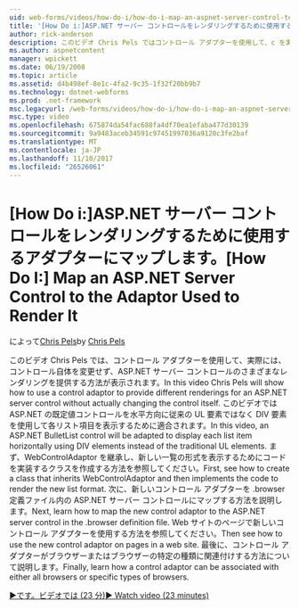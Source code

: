 ```yaml
---
uid: web-forms/videos/how-do-i/how-do-i-map-an-aspnet-server-control-to-the-adaptor-used-to-render-it
title: '[How Do i:]ASP.NET サーバー コントロールをレンダリングするために使用するアダプターにマップ |Microsoft ドキュメント'
author: rick-anderson
description: このビデオ Chris Pels ではコントロール アダプターを使用して、c を実際に変更することがなく ASP.NET サーバー コントロールのさまざまなレンダリングを提供する方法を表示しています.
ms.author: aspnetcontent
manager: wpickett
ms.date: 06/19/2008
ms.topic: article
ms.assetid: d4b498ef-8e1c-4fa2-9c35-1f32f20bb9b7
ms.technology: dotnet-webforms
ms.prod: .net-framework
msc.legacyurl: /web-forms/videos/how-do-i/how-do-i-map-an-aspnet-server-control-to-the-adaptor-used-to-render-it
msc.type: video
ms.openlocfilehash: 675874da54fac688fa4df70ea1efaba477d30139
ms.sourcegitcommit: 9a9483aceb34591c97451997036a9120c3fe2baf
ms.translationtype: MT
ms.contentlocale: ja-JP
ms.lasthandoff: 11/10/2017
ms.locfileid: "26526061"
---
```

<a name="how-do-i-map-an-aspnet-server-control-to-the-adaptor-used-to-render-it"></a><span data-ttu-id="375ae-103">[How Do i:]ASP.NET サーバー コントロールをレンダリングするために使用するアダプターにマップします。</span><span class="sxs-lookup"><span data-stu-id="375ae-103">[How Do I:] Map an ASP.NET Server Control to the Adaptor Used to Render It</span></span>
====================
<span data-ttu-id="375ae-104">によって[Chris Pels](https://twitter.com/chrispels)</span><span class="sxs-lookup"><span data-stu-id="375ae-104">by [Chris Pels](https://twitter.com/chrispels)</span></span>

<span data-ttu-id="375ae-105">このビデオ Chris Pels では、コントロール アダプターを使用して、実際には、コントロール自体を変更せず、ASP.NET サーバー コントロールのさまざまなレンダリングを提供する方法が表示されます。</span><span class="sxs-lookup"><span data-stu-id="375ae-105">In this video Chris Pels will show how to use a control adaptor to provide different renderings for an ASP.NET server control without actually changing the control itself.</span></span> <span data-ttu-id="375ae-106">このビデオでは ASP.NET の既定値コントロールを水平方向に従来の UL 要素ではなく DIV 要素を使用して各リスト項目を表示するために適合されます。</span><span class="sxs-lookup"><span data-stu-id="375ae-106">In this video, an ASP.NET BulletList control will be adapted to display each list item horizontally using DIV elements instead of the traditional UL elements.</span></span> <span data-ttu-id="375ae-107">まず、WebControlAdaptor を継承し、新しい一覧の形式を表示するためにコードを実装するクラスを作成する方法を参照してください。</span><span class="sxs-lookup"><span data-stu-id="375ae-107">First, see how to create a class that inherits WebControlAdaptor and then implements the code to render the new list format.</span></span> <span data-ttu-id="375ae-108">次に、新しいコントロール アダプターを .browser 定義ファイル内の ASP.NET サーバー コントロールにマップする方法を説明します。</span><span class="sxs-lookup"><span data-stu-id="375ae-108">Next, learn how to map the new control adaptor to the ASP.NET server control in the .browser definition file.</span></span> <span data-ttu-id="375ae-109">Web サイトのページで新しいコントロール アダプターを使用する方法を参照してください。</span><span class="sxs-lookup"><span data-stu-id="375ae-109">Then see how to use the new control adaptor on pages in a web site.</span></span> <span data-ttu-id="375ae-110">最後に、コントロール アダプターがブラウザーまたはブラウザーの特定の種類に関連付けする方法について説明します。</span><span class="sxs-lookup"><span data-stu-id="375ae-110">Finally, learn how a control adaptor can be associated with either all browsers or specific types of browsers.</span></span>

[<span data-ttu-id="375ae-111">&#9654;です。ビデオでは (23 分)</span><span class="sxs-lookup"><span data-stu-id="375ae-111">&#9654; Watch video (23 minutes)</span></span>](https://channel9.msdn.com/Blogs/ASP-NET-Site-Videos/how-do-i-map-an-aspnet-server-control-to-the-adaptor-used-to-render-it)
